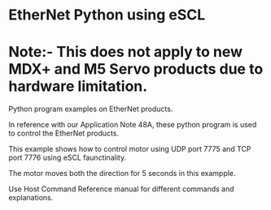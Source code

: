 # EtherNet Python using eSCL  
# Note:- This does not apply to new MDX+ and M5 Servo products due to hardware limitation. 

Python program examples on EtherNet products. 

In reference with our Application Note 48A, these python program is used to control the EtherNet products. 

This example shows how to control motor using UDP port 7775 and TCP port 7776 using eSCL faunctinality. 

The motor moves both the direction for 5 seconds in this exampple. 

Use Host Command Reference manual for different commands and explanations. 



